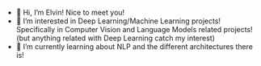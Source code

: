 - 👋 Hi, I’m Elvin! Nice to meet you!
- 👀 I’m interested in Deep Learning/Machine Learning projects! Specifically in Computer Vision and Language Models related projects! (but anything related with Deep Learning catch my interest)
- 🌱 I’m currently learning about NLP and the different architectures there is!

<!---
elvin-mark/elvin-mark is a ✨ special ✨ repository because its `README.md` (this file) appears on your GitHub profile.
You can click the Preview link to take a look at your changes.
--->
